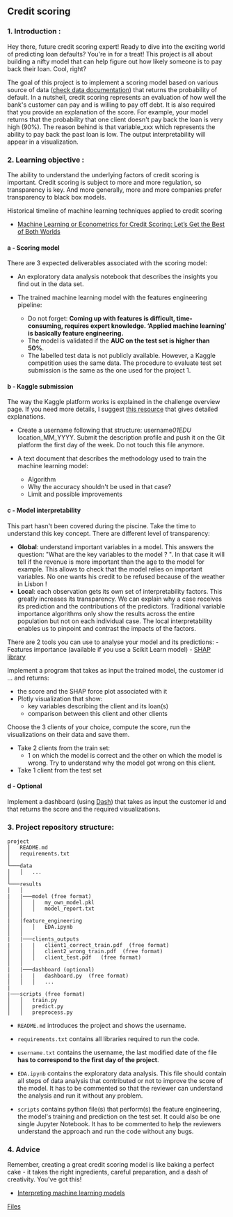 ## Credit scoring

### 1. Introduction :

Hey there, future credit scoring expert! Ready to dive into the exciting world of predicting loan defaults? You're in for a treat! This project is all about building a nifty model that can help figure out how likely someone is to pay back their loan. Cool, right?

The goal of this project is to implement a scoring model based on various source of data ([check data documentation](./readme_data.md)) that returns the probability of default. In a nutshell, credit scoring represents an evaluation of how well the bank's customer can pay and is willing to pay off debt. It is also required that you provide an explanation of the score. For example, your model returns that the probability that one client doesn't pay back the loan is very high (90%). The reason behind is that variable_xxx which represents the ability to pay back the past loan is low. The output interpretability will appear in a visualization.

### 2. Learning objective :

The ability to understand the underlying factors of credit scoring is important. Credit scoring is subject to more and more regulation, so transparency is key. And more generally, more and more companies prefer transparency to black box models.

Historical timeline of machine learning techniques applied to credit scoring

- [Machine Learning or Econometrics for Credit Scoring: Let’s Get the Best of Both Worlds](https://hal.archives-ouvertes.fr/hal-02507499v3/document)

#### a - Scoring model

There are 3 expected deliverables associated with the scoring model:

- An exploratory data analysis notebook that describes the insights you find out in the data set.
- The trained machine learning model with the features engineering pipeline:

  - Do not forget: **Coming up with features is difficult, time-consuming, requires expert knowledge. ‘Applied machine learning’ is basically feature engineering.**
  - The model is validated if the **AUC on the test set is higher than 50%**.
  - The labelled test data is not publicly available. However, a Kaggle competition uses the same data. The procedure to evaluate test set submission is the same as the one used for the project 1.

#### b - Kaggle submission

The way the Kaggle platform works is explained in the challenge overview page. If you need more details, I suggest [this resource](https://towardsdatascience.com/getting-started-with-kaggle-f9138b35ae18) that gives detailed explanations.

- Create a username following that structure: username*01EDU* location_MM_YYYY. Submit the description profile and push it on the Git platform the first day of the week. Do not touch this file anymore.

- A text document that describes the methodology used to train the machine learning model:
  - Algorithm
  - Why the accuracy shouldn't be used in that case?
  - Limit and possible improvements

#### c - Model interpretability

This part hasn't been covered during the piscine. Take the time to understand this key concept.
There are different level of transparency:

- **Global**: understand important variables in a model. This answers the question: "What are the key variables to the model ? ". In that case it will tell if the revenue is more important than the age to the model for example. This allows to check that the model relies on important variables. No one wants his credit to be refused because of the weather in Lisbon !
- **Local**: each observation gets its own set of interpretability factors. This greatly increases its transparency. We can explain why a case receives its prediction and the contributions of the predictors. Traditional variable importance algorithms only show the results across the entire population but not on each individual case. The local interpretability enables us to pinpoint and contrast the impacts of the factors.

There are 2 tools you can use to analyse your model and its predictions: - Features importance (available if you use a Scikit Learn model) - [SHAP library](https://towardsdatascience.com/explain-your-model-with-the-shap-values-bc36aac4de3d)

Implement a program that takes as input the trained model, the customer id ... and returns:

- the score and the SHAP force plot associated with it
- Plotly visualization that show:
  - key variables describing the client and its loan(s)
  - comparison between this client and other clients

Choose the 3 clients of your choice, compute the score, run the visualizations on their data and save them.

- Take 2 clients from the train set:
  - 1 on which the model is correct and the other on which the model is wrong. Try to understand why the model got wrong on this client.
- Take 1 client from the test set

#### d - Optional

Implement a dashboard (using [Dash](https://dash.plotly.com/)) that takes as input the customer id and that returns the score and the required visualizations.

### 3. Project repository structure:

```
project
│   README.md
│   requirements.txt
│
└───data
│   │   ...
│
└───results
│   │
|   |───model (free format)
│   │   │   my_own_model.pkl
│   │   │   model_report.txt
│   │
|   |feature_engineering
│   │   │   EDA.ipynb
│   │
|   |───clients_outputs
|   |   |   client1_correct_train.pdf  (free format)
│   │   │   client2_wrong_train.pdf  (free format)
│   │   │   client_test.pdf   (free format)
│   │
|   |───dashboard (optional)
|   |   |   dashboard.py  (free format)
│   │   │   ...
|
|───scripts (free format)
│   │   train.py
│   │   predict.py
│   │   preprocess.py
```

- `README.md` introduces the project and shows the username.
- `requirements.txt` contains all libraries required to run the code.
- `username.txt` contains the username, the last modified date of the file **has to correspond to the first day of the project**.
- `EDA.ipynb` contains the exploratory data analysis. This file should contain all steps of data analysis that contributed or not to improve the score of the model. It has to be commented so that the reviewer can understand the analysis and run it without any problem.

- `scripts` contains python file(s) that perform(s) the feature engineering, the model's training and prediction on the test set. It could also be one single Jupyter Notebook. It has to be commented to help the reviewers understand the approach and run the code without any bugs.

### 4. Advice

Remember, creating a great credit scoring model is like baking a perfect cake - it takes the right ingredients, careful preparation, and a dash of creativity. You've got this!

- [Interpreting machine learning models](https://towardsdatascience.com/interpretability-in-machine-learning-70c30694a05f)

[Files](https://assets.01-edu.org/ai-branch/project5/home-credit-default-risk.zip)
